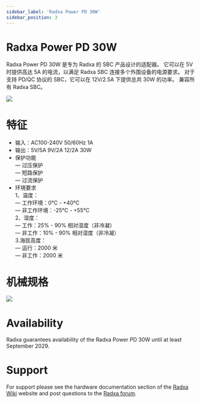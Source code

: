 ```yaml
---
sidebar_label: 'Radxa Power PD 30W'
sidebar_position: 3
---
```


# Radxa Power PD 30W

Radxa Power PD 30W 是专为 Radxa 的 SBC 产品设计的适配器。 它可以在 5V 时提供高达 5A 的电流，以满足 Radxa SBC 连接多个外围设备的电源要求。 对于支持 PD/QC 协议的 SBC，它可以在 12V/2.5A 下提供总共 30W 的功率。 兼容所有 Radxa SBC。

![](/img/accessories/power-pd-30w-2.webp)


# 特征

- 输入：AC100-240V 50/60Hz 1A
- 输出：5V/5A 9V/2A 12/2A 30W
- 保护功能  
    — 过压保护  
    — 短路保护  
    — 过流保护  
- 环境要求    
   1、温度：    
     — 工作环境：0℃ - +40℃    
     — 非工作环境：-25℃ - +55℃    
   2、湿度：  
     — 工作：25% - 90% 相对湿度（非冷凝）  
     — 非工作：10% - 90% 相对湿度（非冷凝）  
   3.海拔高度：  
     — 运行：2000 米  
     — 非工作：2000 米  

# 机械规格

![](/img/accessories/power-pd-30w-mechanical.webp)


# Availability

Radxa guarantees availability of the Radxa Power PD 30W until at least September 2029.

# Support

For support please see the hardware documentation section of the [Radxa Wiki](https://wiki.radxa.com/) website and post questions to the [Radxa forum](https://forum.radxa.com/).
